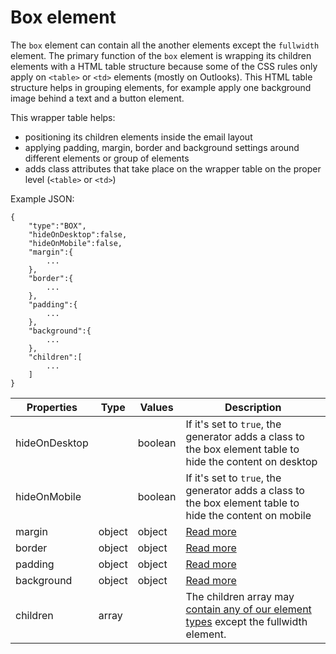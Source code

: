 # Box element

The `box` element can contain all the another elements except the `fullwidth` element. The primary function of the `box` element is wrapping its children elements with a HTML table structure because some of the CSS rules only apply on `<table>` or `<td>` elements (mostly on Outlooks). This HTML table structure helps in grouping elements, for example apply one background image behind a text and a button element.

This wrapper table helps:
- positioning its children elements inside the email layout
- applying padding, margin, border and background settings around different elements or group of elements
- adds class attributes that take place on the wrapper table on the proper level (`<table>` or `<td>`)

Example JSON:
```
{
    "type":"BOX",
    "hideOnDesktop":false,
    "hideOnMobile":false,
    "margin":{
        ...
    },
    "border":{
        ...
    },
    "padding":{
        ...
    },
    "background":{
        ...
    },
    "children":[
        ...
    ]
}
```
Properties | Type | Values | Description
--- | --- | --- | ---
hideOnDesktop |  | boolean | If it's set to `true`, the generator adds a class to the box element table to hide the content on desktop
hideOnMobile |  | boolean | If it's set to `true`, the generator adds a class to the box element table to hide the content on mobile 
margin | object | object | [Read more](/property-groups/margin/README.md)
border | object | object | [Read more](/property-groups/border/README.md)
padding | object | object | [Read more](/property-groups/padding/README.md)
background | object | object | [Read more](/property-groups/background/README.md)
children | array |  | The children array may [contain any of our element types](/elements) except the fullwidth element.
